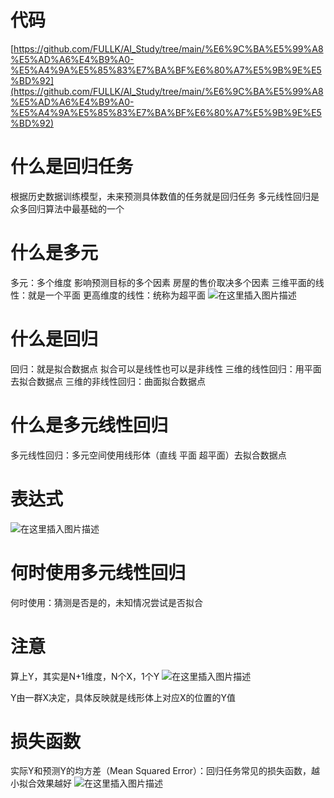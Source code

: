 
# 代码
[https://github.com/FULLK/AI_Study/tree/main/%E6%9C%BA%E5%99%A8%E5%AD%A6%E4%B9%A0-%E5%A4%9A%E5%85%83%E7%BA%BF%E6%80%A7%E5%9B%9E%E5%BD%92](https://github.com/FULLK/AI_Study/tree/main/%E6%9C%BA%E5%99%A8%E5%AD%A6%E4%B9%A0-%E5%A4%9A%E5%85%83%E7%BA%BF%E6%80%A7%E5%9B%9E%E5%BD%92)
# 什么是回归任务
根据历史数据训练模型，未来预测具体数值的任务就是回归任务
多元线性回归是众多回归算法中最基础的一个

# 什么是多元
多元：多个维度  影响预测目标的多个因素 房屋的售价取决多个因素
三维平面的线性：就是一个平面
更高维度的线性：统称为超平面
![在这里插入图片描述](https://i-blog.csdnimg.cn/direct/b68bc3f53bbf40018e3432c4ddd1d719.png)

# 什么是回归
回归：就是拟合数据点
拟合可以是线性也可以是非线性
三维的线性回归：用平面去拟合数据点
三维的非线性回归：曲面拟合数据点

# 什么是多元线性回归
多元线性回归：多元空间使用线形体（直线 平面 超平面）去拟合数据点


# 表达式
![在这里插入图片描述](https://i-blog.csdnimg.cn/direct/415d1aafa08645a7829d1c9a6eb81770.png)

# 何时使用多元线性回归
何时使用：猜测是否是的，未知情况尝试是否拟合

# 注意
算上Y，其实是N+1维度，N个X，1个Y
![在这里插入图片描述](https://i-blog.csdnimg.cn/direct/4161bce2201d40b99fd9e28771b9ce00.png)

Y由一群X决定，具体反映就是线形体上对应X的位置的Y值
# 损失函数
实际Y和预测Y的均方差（Mean Squared Error）：回归任务常见的损失函数，越小拟合效果越好
![在这里插入图片描述](https://i-blog.csdnimg.cn/direct/32d74e6ecd1d4601a25dd37648ec37c4.png)
